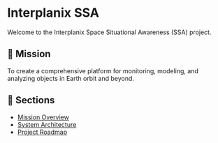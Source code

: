 # Interplanix SSA

Welcome to the Interplanix Space Situational Awareness (SSA) project.

## 🚀 Mission
To create a comprehensive platform for monitoring, modeling, and analyzing objects in Earth orbit and beyond.

## 📘 Sections
- [Mission Overview](mission.md)
- [System Architecture](system-overview.md)
- [Project Roadmap](roadmap.md)
